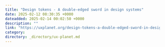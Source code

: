 ```yaml
---
title: "Design tokens - A double-edged sword in design systems"
date: 2025-02-12 08:30:35 +0000
dateadded: 2025-02-14 00:02:50 +0000
description: ""
link: "https://uxplanet.org/design-tokens-a-double-edged-sword-in-design-systems-bae2ed1769c3?source=rss----819cc2aaeee0---4"
category:
directory: _directory/ux-planet.md
---
```

